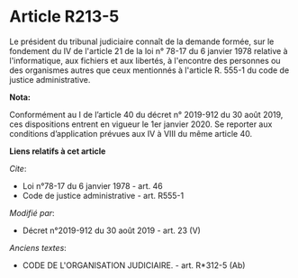 # Article R213-5

Le président du   tribunal judiciaire connaît de la demande formée, sur le fondement du IV de l'article 21 de la loi n° 78-17
du 6 janvier 1978 relative à l'informatique, aux fichiers et aux libertés, à l'encontre des personnes ou des organismes
autres que ceux mentionnés à l'article R. 555-1 du code de justice administrative.

**Nota:**

Conformément au I de l’article 40 du décret n° 2019-912 du 30 août 2019, ces dispositions entrent en vigueur le 1er janvier
2020. Se reporter aux conditions d’application prévues aux IV à VIII du même article 40.

**Liens relatifs à cet article**

_Cite_:

  - Loi n°78-17 du 6 janvier 1978 - art. 46
  - Code de justice administrative - art. R555-1

_Modifié par_:

  - Décret n°2019-912 du 30 août 2019 - art. 23 (V)

_Anciens textes_:

  - CODE DE L'ORGANISATION JUDICIAIRE. - art. R*312-5 (Ab)
